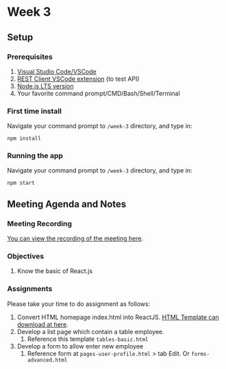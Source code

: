 # Week 3

## Setup

### Prerequisites

1. [Visual Studio Code/VSCode](https://code.visualstudio.com/)
1. [REST Client VSCode extension](https://marketplace.visualstudio.com/items?itemName=humao.rest-client) (to test API)
1. [Node.js LTS version](https://nodejs.org/en/download/)
1. Your favorite command prompt/CMD/Bash/Shell/Terminal


### First time install

Navigate your command prompt to `/week-3` directory, and type in:

```shell
npm install
```

### Running the app

Navigate your command prompt to `/week-3` directory, and type in:

```shell
npm start
```

## Meeting Agenda and Notes

### Meeting Recording

[You can view the recording of the meeting here](https://staging.fxmediawebapp.com/training/react-and-node/study-node-and-react--week-3.mp4).

### Objectives

1. Know the basic of React.js


### Assignments

Please take your time to do assignment as follows:

1. Convert HTML homepage index.html into ReactJS. [HTML Template can download at here](https://drive.google.com/drive/folders/1LOPp8fI7GyEpMi0lL65SaZx6TBukDpPo?usp=sharing).
1. Develop a list page which contain a table employee.
    1. Reference this template `tables-basic.html`
1. Develop a form to allow enter new employee
    1. Reference form at `pages-user-profile.html` > tab Edit. Or `forms-advanced.html`